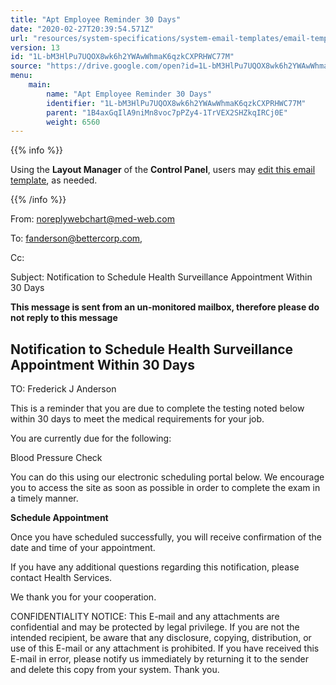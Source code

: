 ```yaml
---
title: "Apt Employee Reminder 30 Days"
date: "2020-02-27T20:39:54.571Z"
url: "resources/system-specifications/system-email-templates/email-templates-from-scheduler/apt-employee-reminder-30-days.html"
version: 13
id: "1L-bM3HlPu7UQOX8wk6h2YWAwWhmaK6qzkCXPRHWC77M"
source: "https://drive.google.com/open?id=1L-bM3HlPu7UQOX8wk6h2YWAwWhmaK6qzkCXPRHWC77M"
menu:
    main:
        name: "Apt Employee Reminder 30 Days"
        identifier: "1L-bM3HlPu7UQOX8wk6h2YWAwWhmaK6qzkCXPRHWC77M"
        parent: "1B4axGqIlA9niMn8voc7pPZy4-1TrVEX2SHZkqIRCj0E"
        weight: 6560
---
```









{{% info %}}

Using the **Layout Manager** of the **Control Panel**, users may [edit this email template](https://system/?f=admin&subfunc=layout_manager&search_for=email&layout_search=Go&lv_layout_manager_limit=0&opp=edit&doc_type=EER30&old_module=Email&old_name=Apt+Employee+Reminder+30+days&active=0), as needed.

{{% /info %}}


From: noreplywebchart@med-web.com

To: fanderson@bettercorp.com,

Cc:

Subject: Notification to Schedule Health Surveillance Appointment Within 30 Days



****This message is sent from an un-monitored mailbox, therefore please do not reply to this message****

## Notification to Schedule Health Surveillance Appointment Within 30 Days



TO: Frederick J Anderson



This is a reminder that you are due to complete the testing noted below within 30 days to meet the medical requirements for your job.

You are currently due for the following:

Blood Pressure Check



You can do this using our electronic scheduling portal below. We encourage you to access the site as soon as possible in order to complete the exam in a timely manner.



**Schedule Appointment**



Once you have scheduled successfully, you will receive confirmation of the date and time of your appointment.

If you have any additional questions regarding this notification, please contact Health Services.

We thank you for your cooperation.





CONFIDENTIALITY NOTICE: This E-mail and any attachments are confidential and may be protected by legal privilege. If you are not the intended recipient, be aware that any disclosure, copying, distribution, or use of this E-mail or any attachment is prohibited. If you have received this E-mail in error, please notify us immediately by returning it to the sender and delete this copy from your system. Thank you.



